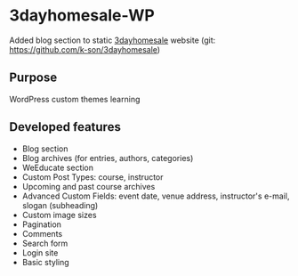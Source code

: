 # 3dayhomesale-WP
Added blog section to static [3dayhomesale](http://3dayhomesale.k-son.eu/) website (git: https://github.com/k-son/3dayhomesale)

## Purpose
WordPress custom themes learning

## Developed features
- Blog section
- Blog archives (for entries, authors, categories)
- WeEducate section
- Custom Post Types: course, instructor
- Upcoming and past course archives
- Advanced Custom Fields: event date, venue address, instructor's e-mail, slogan (subheading)
- Custom image sizes
- Pagination
- Comments
- Search form
- Login site
- Basic styling
